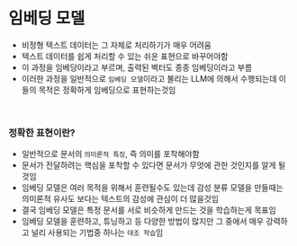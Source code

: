 # 임베딩 모델
- 비정형 텍스트 데이터는 그 자체로 처리하기가 매우 어려움
- 텍스트 데이터를 쉽게 처리할 수 있는 쉬운 표현으로 바꾸어야함
- 이 과정을 임베딩이라고 부르며, 출력된 벡터도 종종 임베딩이라고 부름
- 이러한 과정을 일반적으로 `임베딩 모델`이라고 불리는 LLM에 의해서 수행되는데 이들의 목적은 정확하게 임베딩으로 표현하는것임

<br>

### 정확한 표현이란?
- 일반적으로 문서의 `의미론적 특징`, 즉 의미를 포착해야함
- 문서가 전달하려는 핵심을 포착할 수 있다면 문서가 무엇에 관한 것인지를 알게 될 것임
- 임베딩 모델은 여러 목적을 위해서 훈련될수도 있는데 감성 분류 모델을 만들때는 의미론적 유사도 보다는 텍스트의 감성에 관심이 더 많을것임
- 결국 임베딩 모델은 특정 문서를 서로 비슷하게 만드는 것을 학습하는게 목표임
- 임베딩 모델을 훈련하고, 튜닝하고 등 다양한 방법이 많지만 그 중에서 매우 강력하고 널리 사용되는 기법중 하나는 `대조 학습`임